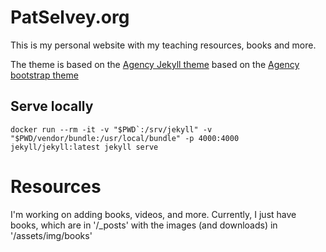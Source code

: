 # PatSelvey.org

This is my personal website with my teaching resources, books and more.

The theme is based on the [Agency Jekyll theme]() based on the [Agency bootstrap theme ](https://startbootstrap.com/template-overviews/agency/)

## Serve locally

    docker run --rm -it -v "$PWD`:/srv/jekyll" -v "$PWD/vendor/bundle:/usr/local/bundle" -p 4000:4000 jekyll/jekyll:latest jekyll serve

# Resources

I'm working on adding books, videos, and more. Currently, I just have books, which are in '/_posts' with the images (and downloads) in '/assets/img/books'

